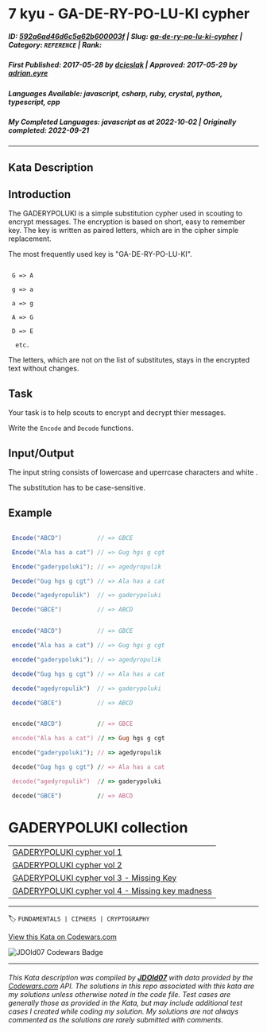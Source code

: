 # 7 kyu - GA-DE-RY-PO-LU-KI cypher

##### **ID**: [592a6ad46d6c5a62b600003f](https://www.codewars.com/kata/592a6ad46d6c5a62b600003f) | **Slug**: [ga-de-ry-po-lu-ki-cypher](https://www.codewars.com/kata/592a6ad46d6c5a62b600003f) | **Category**: `REFERENCE` | **Rank**: <span style="color:white">7 kyu</span>

##### **First Published**: 2017-05-28 ***by*** [dcieslak](https://www.codewars.com/users/dcieslak) | **Approved**: 2017-05-29 ***by*** [adrian.eyre](https://www.codewars.com/users/adrian.eyre)

##### **Languages Available**: javascript, csharp, ruby, crystal, python, typescript, cpp

##### **My Completed Languages**: javascript ***as at*** 2022-10-02 | **Originally completed**: 2022-09-21

---

## Kata Description


<h2> Introduction </h2>



The GADERYPOLUKI is a simple substitution cypher used in scouting to encrypt messages. The encryption is based on short, easy to remember key. The key is written as paired letters, which are in the cipher simple replacement.



The most frequently used key is "GA-DE-RY-PO-LU-KI".



```

 G => A

 g => a

 a => g

 A => G

 D => E

  etc.

```



The letters, which are not on the list of substitutes, stays in the encrypted text without changes.



<h2>Task</h2>



Your task is to help scouts to encrypt and decrypt thier messages.

Write the `Encode` and `Decode` functions.



<h2>Input/Output</h2>



The input string consists of lowercase and uperrcase characters and white .

The substitution has to be case-sensitive. 



<h2>Example</h2>



```csharp

 Encode("ABCD")          // => GBCE 

 Encode("Ala has a cat") // => Gug hgs g cgt 

 Encode("gaderypoluki"); // => agedyropulik

 Decode("Gug hgs g cgt") // => Ala has a cat 

 Decode("agedyropulik")  // => gaderypoluki

 Decode("GBCE")          // => ABCD

 ```

```javascript

 encode("ABCD")          // => GBCE 

 encode("Ala has a cat") // => Gug hgs g cgt 

 encode("gaderypoluki"); // => agedyropulik

 decode("Gug hgs g cgt") // => Ala has a cat 

 decode("agedyropulik")  // => gaderypoluki

 decode("GBCE")          // => ABCD

 ```

```ruby

 encode("ABCD")          // => GBCE 

 encode("Ala has a cat") // => Gug hgs g cgt 

 encode("gaderypoluki"); // => agedyropulik

 decode("Gug hgs g cgt") // => Ala has a cat 

 decode("agedyropulik")  // => gaderypoluki

 decode("GBCE")          // => ABCD

 ```



# GADERYPOLUKI collection



<table border="0" cellpadding="0" cellspacing="0">

<tr>

<td ><a href="https://www.codewars.com/kata/592a6ad46d6c5a62b600003f" target="_blank">GADERYPOLUKI cypher vol 1</a></td>

</tr>

<tr>

<td ><a href="https://www.codewars.com/kata/592b7b16281da94068000107" target="_blank">GADERYPOLUKI cypher vol 2</a></td>

</tr>

<tr>

<td ><a href="https://www.codewars.com/kata/592bdf59912f2209710000e9" target="_blank">GADERYPOLUKI cypher vol 3 - Missing Key</a></td>

</tr>

<tr>

<td ><a href="https://www.codewars.com/kata/592ceef6af58a64c7f00003c" target="_blank">GADERYPOLUKI cypher vol 4 - Missing key madness</a></td>

</tr>

</table>

      

---


🏷 `FUNDAMENTALS | CIPHERS | CRYPTOGRAPHY`


[View this Kata on Codewars.com](https://www.codewars.com/kata/592a6ad46d6c5a62b600003f)

![](https://www.codewars.com/users/jdold07/badges/large "JDOld07 Codewars Badge")

---

###### *This Kata description was compiled by [**JDOld07**](https://tpstech.dev) with data provided by the [Codewars.com](https://www.codewars.com) API.  The solutions in this repo associated with this kata are my solutions unless otherwise noted in the code file.  Test cases are generally those as provided in the Kata, but may include additional test cases I created while coding my solution.  My solutions are not always commented as the solutions are rarely submitted with comments.*
